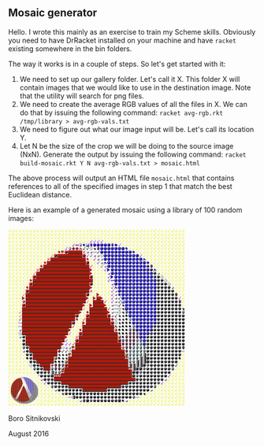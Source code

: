 Mosaic generator
----------------
Hello. I wrote this mainly as an exercise to train my Scheme skills. Obviously you need to have DrRacket installed on your machine and have `racket` existing somewhere in the bin folders.

The way it works is in a couple of steps. So let's get started with it:

1. We need to set up our gallery folder. Let's call it X. This folder X will contain images that we would like to use in the destination image. Note that the utility will search for png files.
2. We need to create the average RGB values of all the files in X. We can do that by issuing the following command:
`racket avg-rgb.rkt /tmp/library > avg-rgb-vals.txt`
3. We need to figure out what our image input will be. Let's call its location Y.
4. Let N be the size of the crop we will be doing to the source image (NxN). Generate the output by issuing the following command:
`racket build-mosaic.rkt Y N avg-rgb-vals.txt > mosaic.html`

The above process will output an HTML file `mosaic.html` that contains references to all of the specified images in step 1 that match the best Euclidean distance.

Here is an example of a generated mosaic using a library of 100 random images:

![Example mosaic](example.jpg)

Boro Sitnikovski

August 2016
